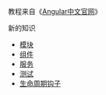 教程来自《[Angular中文官网](https://angular.cn/docs)》

新的知识

- [模块](./module.md)
- [组件](./component.md)
- [服务](./service.md)
- [测试](./test.md)
- [生命周期钩子](./lifecycle-hook.md)
